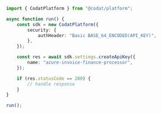 <!-- Start SDK Example Usage [usage] -->
```typescript
import { CodatPlatform } from "@codat/platform";

async function run() {
    const sdk = new CodatPlatform({
        security: {
            authHeader: "Basic BASE_64_ENCODED(API_KEY)",
        },
    });

    const res = await sdk.settings.createApiKey({
        name: "azure-invoice-finance-processor",
    });

    if (res.statusCode == 200) {
        // handle response
    }
}

run();

```
<!-- End SDK Example Usage [usage] -->
